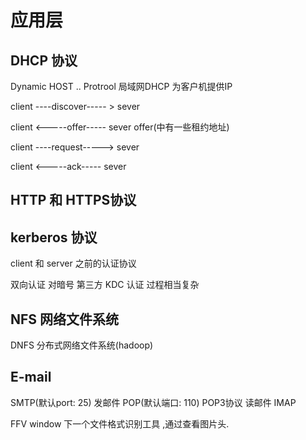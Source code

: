 # 应用层
## DHCP 协议
Dynamic HOST .. Protrool
局域网DHCP 为客户机提供IP

client  ----discover----- > sever

client  <-----offer-----  sever  offer(中有一些租约地址)

client  ----request-----> sever

client  <-----ack----- sever

##  HTTP 和 HTTPS协议

## kerberos 协议
client 和 server 之前的认证协议

双向认证 对暗号
第三方 KDC 认证
过程相当复杂

## NFS 网络文件系统
DNFS 分布式网络文件系统(hadoop)

## E-mail 
  
  SMTP(默认port: 25)
  发邮件
  POP(默认端口: 110)
  POP3协议
  读邮件  IMAP 

FFV window 下一个文件格式识别工具 ,通过查看图片头.